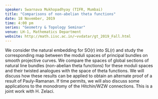 ```yaml
---
speaker: Swarnava Mukhopadhyay (TIFR, Mumbai)
title: "Comparisons of non-abelian theta functions"
date: 18 November, 2019
time: 4:00 pm
series: "Geometry & Topology Seminar"
venue: LH-1, Mathematics Department
website: http://math.iisc.ac.in/~vvdatar/gt_2019_Fall.html
---
```


We consider the natural embedding for SO(r) into SL(r) and study the corresponding map between the moduli spaces of 
principal bundles on smooth projective curves. We compare the spaces of global sections of natural line bundles 
(non-abelian theta functions) for these moduli spaces and their twisted analogues with the space of theta functions.
We will discuss how these results can be applied to obtain an alternate proof of a result of Pauly-Ramanan. If time permits, 
we will also discuss some applications to the monodromy of the Hitchin/WZW connections. This is a joint work with H. Zelaci. 
